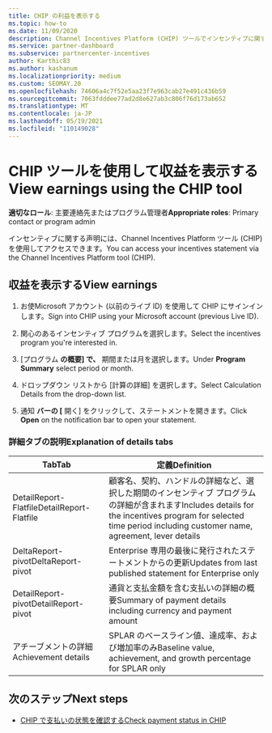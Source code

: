 ```yaml
---
title: CHIP の利益を表示する
ms.topic: how-to
ms.date: 11/09/2020
description: Channel Incentives Platform (CHIP) ツールでインセンティブに関する声明と収益を表示する方法について説明します。
ms.service: partner-dashboard
ms.subservice: partnercenter-incentives
author: Karthic83
ms.author: kashanum
ms.localizationpriority: medium
ms.custom: SEOMAY.20
ms.openlocfilehash: 74606a4c7f52e5aa23f7e963cab27e491c436b59
ms.sourcegitcommit: 7063fdddee77ad2d8e627ab3c806f76d173ab652
ms.translationtype: MT
ms.contentlocale: ja-JP
ms.lasthandoff: 05/19/2021
ms.locfileid: "110149028"
---
```

# <a name="view-earnings-using-the-chip-tool"></a><span data-ttu-id="8305e-103">CHIP ツールを使用して収益を表示する</span><span class="sxs-lookup"><span data-stu-id="8305e-103">View earnings using the CHIP tool</span></span>

<span data-ttu-id="8305e-104">**適切なロール**: 主要連絡先またはプログラム管理者</span><span class="sxs-lookup"><span data-stu-id="8305e-104">**Appropriate roles**: Primary contact or program admin</span></span>

<span data-ttu-id="8305e-105">インセンティブに関する声明には、Channel Incentives Platform ツール (CHIP) を使用してアクセスできます。</span><span class="sxs-lookup"><span data-stu-id="8305e-105">You can access your incentives statement via the Channel Incentives Platform tool (CHIP).</span></span>

## <a name="view-earnings"></a><span data-ttu-id="8305e-106">収益を表示する</span><span class="sxs-lookup"><span data-stu-id="8305e-106">View earnings</span></span>

1. <span data-ttu-id="8305e-107">お使Microsoft アカウント (以前のライブ ID) を使用して CHIP にサインインします。</span><span class="sxs-lookup"><span data-stu-id="8305e-107">Sign into CHIP using your Microsoft account (previous Live ID).</span></span>

2. <span data-ttu-id="8305e-108">関心のあるインセンティブ プログラムを選択します。</span><span class="sxs-lookup"><span data-stu-id="8305e-108">Select the incentives program you're interested in.</span></span>

3. <span data-ttu-id="8305e-109">[プログラム **の概要] で、** 期間または月を選択します。</span><span class="sxs-lookup"><span data-stu-id="8305e-109">Under **Program Summary** select period or month.</span></span> 
1. <span data-ttu-id="8305e-110">ドロップダウン リストから [計算の詳細] を選択します。</span><span class="sxs-lookup"><span data-stu-id="8305e-110">Select Calculation Details from the drop-down list.</span></span>
1.  <span data-ttu-id="8305e-111">通知 **バーの [** 開く] をクリックして、ステートメントを開きます。</span><span class="sxs-lookup"><span data-stu-id="8305e-111">Click **Open** on the notification bar  to open your statement.</span></span>

### <a name="explanation-of-details-tabs"></a><span data-ttu-id="8305e-112">詳細タブの説明</span><span class="sxs-lookup"><span data-stu-id="8305e-112">Explanation of details tabs</span></span>

|<span data-ttu-id="8305e-113">**Tab**</span><span class="sxs-lookup"><span data-stu-id="8305e-113">**Tab**</span></span>|<span data-ttu-id="8305e-114">**定義**</span><span class="sxs-lookup"><span data-stu-id="8305e-114">**Definition**</span></span>|
|-------------|--------------------------|
|<span data-ttu-id="8305e-115">DetailReport-Flatfile</span><span class="sxs-lookup"><span data-stu-id="8305e-115">DetailReport-Flatfile</span></span>|<span data-ttu-id="8305e-116">顧客名、契約、ハンドルの詳細など、選択した期間のインセンティブ プログラムの詳細が含まれます</span><span class="sxs-lookup"><span data-stu-id="8305e-116">Includes details for the incentives program for selected time period including customer name, agreement, lever details</span></span>|
|<span data-ttu-id="8305e-117">DeltaReport-pivot</span><span class="sxs-lookup"><span data-stu-id="8305e-117">DeltaReport-pivot</span></span>|<span data-ttu-id="8305e-118">Enterprise 専用の最後に発行されたステートメントからの更新</span><span class="sxs-lookup"><span data-stu-id="8305e-118">Updates from last published statement for Enterprise only</span></span>|
|<span data-ttu-id="8305e-119">DetailReport-pivot</span><span class="sxs-lookup"><span data-stu-id="8305e-119">DetailReport-pivot</span></span>|<span data-ttu-id="8305e-120">通貨と支払金額を含む支払いの詳細の概要</span><span class="sxs-lookup"><span data-stu-id="8305e-120">Summary of payment details including currency and payment amount</span></span>|
|<span data-ttu-id="8305e-121">アチーブメントの詳細</span><span class="sxs-lookup"><span data-stu-id="8305e-121">Achievement details</span></span>|<span data-ttu-id="8305e-122">SPLAR のベースライン値、達成率、および増加率のみ</span><span class="sxs-lookup"><span data-stu-id="8305e-122">Baseline value, achievement, and growth percentage for SPLAR only</span></span>|

## <a name="next-steps"></a><span data-ttu-id="8305e-123">次のステップ</span><span class="sxs-lookup"><span data-stu-id="8305e-123">Next steps</span></span>

- [<span data-ttu-id="8305e-124">CHIP で支払いの状態を確認する</span><span class="sxs-lookup"><span data-stu-id="8305e-124">Check payment status in CHIP</span></span>](chip-payment-status.md)